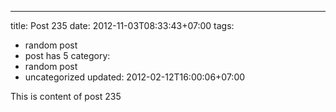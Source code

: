 ---
title: Post 235
date: 2012-11-03T08:33:43+07:00
tags:
  - random post
  - post has 5
category:
  - random post
  - uncategorized
updated: 2012-02-12T16:00:06+07:00

This is content of post 235
